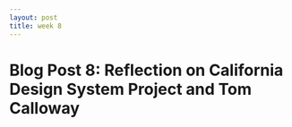 ```yaml
---
layout: post
title: week 8
---
```


# Blog Post 8: Reflection on California Design System Project and Tom Calloway


